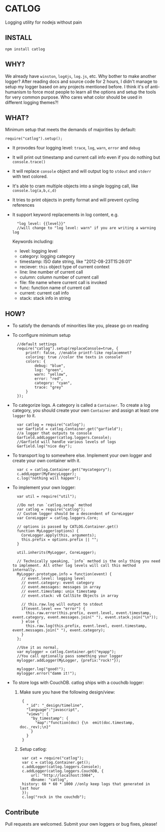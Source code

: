 CATLOG
======
Logging utility for nodejs without pain

INSTALL
-------

	npm install catlog

WHY?
----
We already have `winston`, `log4js`, `log.js`, etc. Why bother to make another logger? After reading docs and source code for 2 hours, I didn't manage to setup my logger based on any projects mentioned before. I think it's of anti-humanism to force most people to learn all the options and setup the tools for very common purpose. Who cares what color should be used in different logging themes?!

WHAT?
-----
Minimum setup that meets the demands of majorities by default:

    require("catlog").setup();

* It provodes four logging level: `trace`, `log`, `warn`, `error` and `debug`
* It will print out timestamp and current call info even if you do nothing but `console.trace()`
* It will replace `console` object and will output log to  `stdout` and `stderr` with text colored.
* It's able to cram multiple objects into a single logging call, like `console.log(a,b,c,d)`
* It tries to print objects in pretty format and will prevent cycling references
* It support keyword replacements in log content, e.g. 
 
		"log level: {{level}}"
		//will change to "log level: warn" if you are writing a warning log
	 
	Keywords including:
	* level: logging level
	* category: logging category
	* timestamp: ISO date string, like "2012-08-23T15:26:01"
	* reciever: `this` object type of current context
	* line: line number of current call
	* culumn: column number of current call
	* file: file name where current call is invoked
	* func: function name of current call
	* current: current call info
	* stack: stack info in string

HOW?
----
* To satisfy the demands of minorities like you, please go on reading
* To configure minimum setup
		
		//default settings
		require("catlog").setup(replaceConsole=true, {
			printf: false, //enable printf-like replacemnet?
			coloring: true //color the texts in console?
			colors: {
			    debug: "blue",
			    log: "green",
			    warn: "yellow",
			    error: "red",
			    category: "cyan",
			    trace: "grey"
			}
		});	
* To categorize logs. A category is called a `Container`. To create a log category, you should create your own `Container` and assign at least one `logger` to it.
    
        var catlog = require("catlog");
        var Garfield = catlog.Container.get("garfield");
        //a logger that outputs to console
        Garfield.addLogger(catlog.loggers.Console);
        //Garfield will handle various levels of logs
        Garfield.log("nice day");

* To transport log to somewhere else. Implement your own logger and create your own container with it.

		var c = catlog.Container.get("mycategory");
		c.addLogger(MyFancyLogger);
		c.log("nothing will happen");
		
* To implement your own logger:
		
		var util = require("util");
		
		//Do not run `catlog.setup` method
		var catlog = require("catlog");
		// Custom logger should be a descendent of CoreLogger
		var CoreLogger = catlog.loggers.Core;
		
		// options is passed by CATLOG.Container.get()
		function MyLogger(options) {
		  CoreLogger.apply(this, arguments);
		  this.prefix = options.prefix || "";
		}
		
		util.inherits(MyLogger, CoreLogger);
		
		// Technically speaking, `info` method is the only thing you need to implement. All other log levels will call this method internally.
		MyLogger.prototype.info = function(event) {
		  // event.level: logging level
		  // event.category: event category
		  // event.messages: messages in array
		  // event.timestamp: unix timestamp
		  // event.stack: v8 CallSite Objects in array
		
		  // this.raw.log will output to stdout
		  if(event.level === "error") {
		    this.raw.error(this.prefix, event.level, event.timestamp, event.category, event.messages.join(" "), event.stack.join("\n"));
		  } else {
		    this.raw.log(this.prefix, event.level, event.timestamp, event.messages.join(" "), event.category);
		  }
		};
		
		//Use it as normal. 
		var mylogger = catlog.Container.get("myapp");
		//You call optionally pass something your logger
		mylogger.addLogger(MyLogger, {prefix:"rock!"});
		
		mylogger.log("good!");
		mylogger.error("damm it!");
* To store logs with CouchDB. catlog ships with a couchdb logger:

    1. Make sure you have the following design/view:

            {
              "_id": "_design/timeline",
              "language":"javascript",
              "views": {
                "by_timestamp": {
                  "map":"function(doc) {\n  emit(doc.timestamp, doc._rev);\n}"
                }
              }
            }

    2. Setup catlog:

      		var cat = require("catlog");
      		var c = catlog.Container.get();
      		c.addLogger(catlog.loggers.Console);
      		c.addLogger(catlog.loggers.CouchDB, {
      			url: "http://localhost:5984",
      			dbname: "catlog",
            history: 60 * 60 * 1000 //only keep logs that generated in last hour
      		});
      		c.log("rock in the couchdb");

  


Contribute
----------
Pull requests are welcomed. Submit your own loggers or bug fixes, please!

